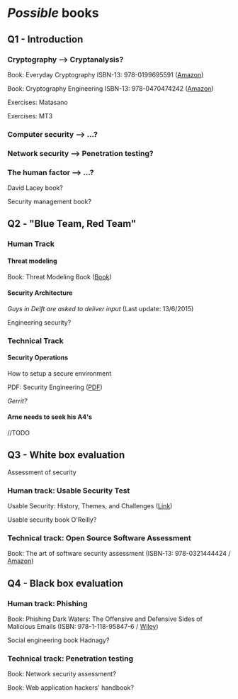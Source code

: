 # *Possible* books

## Q1 - Introduction

### Cryptography --> Cryptanalysis?

Book: Everyday Cryptography ISBN-13: 978-0199695591 ([Amazon](http://www.amazon.com/Everyday-Cryptography-Fundamental-Principles-Applications/dp/0199695598))

Book: Cryptography Engineering ISBN-13: 978-0470474242 ([Amazon](http://www.amazon.com/Cryptography-Engineering-Principles-Practical-Applications/dp/0470474246))

Exercises: Matasano

Exercises: MT3

### Computer security --> ...?

### Network security --> Penetration testing?

### The human factor --> ...?

David Lacey book?

Security management book?

## Q2 - "Blue Team, Red Team"

### Human Track

#### Threat modeling 

Book: Threat Modeling Book ([Book](http://threatmodelingbook.com))

#### Security Architecture

*Guys in Delft are asked to deliver input* (Last update: 13/6/2015)

Engineering security?

### Technical Track

#### Security Operations

How to setup a secure environment

PDF: Security Engineering ([PDF](http://www.cl.cam.ac.uk/~rja14/book.html))

*Gerrit?*

#### Arne needs to seek his A4's

//TODO

## Q3 - White box evaluation

Assessment of security

### Human track: Usable Security Test

Usable Security: History, Themes, and Challenges ([Link](http://www.morganclaypool.com/doi/abs/10.2200/S00594ED1V01Y201408SPT011))

Usable security book O'Reilly?

### Technical track: Open Source Software Assessment

Book: The art of software security assessment (ISBN-13: 978-0321444424 / [Amazon](http://www.amazon.com/The-Software-Security-Assessment-Vulnerabilities/dp/0321444426))

## Q4 - Black box evaluation

### Human track: Phishing

Book: Phishing Dark Waters: The Offensive and Defensive Sides of Malicious Emails (ISBN: 978-1-118-95847-6 / [Wiley](http://eu.wiley.com/WileyCDA/WileyTitle/productCd-1118958470.html))

Social engineering book Hadnagy?

### Technical track: Penetration testing

Book: Network security assessment?

Book: Web application hackers' handbook?